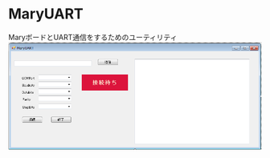 # MaryUART
MaryボードとUART通信をするためのユーティリティ<br>
![my image](https://github.com/hogehogei/MaryUART/blob/master/MaryUART/image/image.png)
